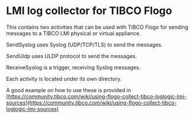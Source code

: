 # LMI log collector for TIBCO Flogo

This contains two activities that can be used with TIBCO Flogo for sending messages to a TIBCO LMI physical or virtual 
appliance.

SendSyslog uses Syslog (UDP/TCP/TLS) to send the messages.

SendUldp uses ULDP protocol to send the messages. 

ReceiveSyslog is a trigger, receiving Syslog messages.

Each activity is located under its own directory.

A good example on how to use these is provided in [https://community.tibco.com/wiki/using-flogo-collect-tibco-loglogic-lmi-sources](https://community.tibco.com/wiki/using-flogo-collect-tibco-loglogic-lmi-sources)

